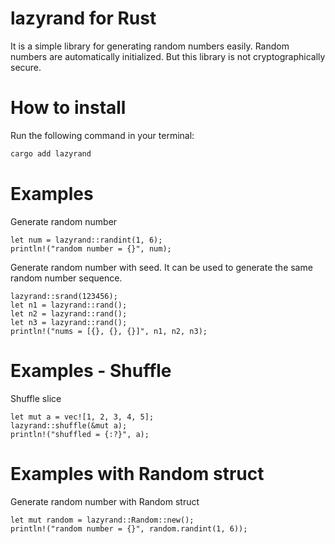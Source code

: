 # lazyrand for Rust

It is a simple library for generating random numbers easily.
Random numbers are automatically initialized.
But this library is not cryptographically secure.

# How to install

Run the following command in your terminal:

```install.sh
cargo add lazyrand
```

# Examples

Generate random number

```
let num = lazyrand::randint(1, 6);
println!("random number = {}", num);
```

Generate random number with seed.
It can be used to generate the same random number sequence.

```
lazyrand::srand(123456);
let n1 = lazyrand::rand();
let n2 = lazyrand::rand();
let n3 = lazyrand::rand();
println!("nums = [{}, {}, {}]", n1, n2, n3);
```

# Examples - Shuffle

Shuffle slice

```
let mut a = vec![1, 2, 3, 4, 5];
lazyrand::shuffle(&mut a);
println!("shuffled = {:?}", a);
```

# Examples with Random struct

Generate random number with Random struct

```
let mut random = lazyrand::Random::new();
println!("random number = {}", random.randint(1, 6));
```
